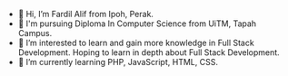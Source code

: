 - 👋 Hi, I’m Fardil Alif from Ipoh, Perak.
- :walking: I'm pursuing Diploma In Computer Science from UiTM, Tapah Campus.
- 👀 I’m interested to learn and gain more knowledge in Full Stack Development. Hoping to learn in depth about Full Stack Development.
- 🌱 I’m currently learning PHP, JavaScript, HTML, CSS.  
